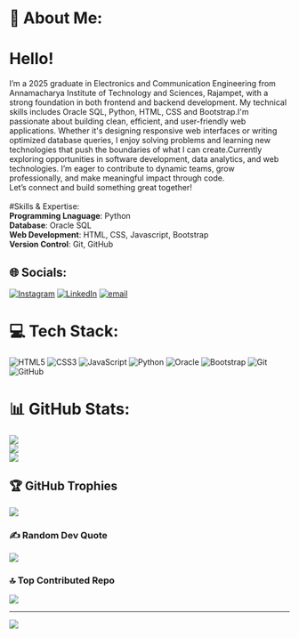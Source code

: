 # 💫 About Me:
# Hello!
I’m a 2025 graduate in Electronics and Communication Engineering from Annamacharya Institute of Technology and Sciences, Rajampet, with a strong foundation in both frontend and backend development. My technical skills includes Oracle SQL, Python, HTML, CSS and Bootstrap.I'm passionate about building clean, efficient, and user-friendly web applications. Whether it's designing responsive web interfaces or writing optimized database queries, I enjoy solving problems and learning new technologies that push the boundaries of what I can create.Currently exploring opportunities in software development, data analytics, and web technologies. I’m eager to contribute to dynamic teams, grow professionally, and make meaningful impact through code.<br>Let’s connect and build something great together!<br><br>#Skills & Expertise:<br>**Programming Lnaguage**: Python<br>**Database**: Oracle SQL<br>**Web Development**: HTML, CSS, Javascript, Bootstrap<br>**Version Control**: Git, GitHub<br>


## 🌐 Socials:
[![Instagram](https://img.shields.io/badge/Instagram-%23E4405F.svg?logo=Instagram&logoColor=white)](https://instagram.com/www.linkedin.com/_kranthi.8) [![LinkedIn](https://img.shields.io/badge/LinkedIn-%230077B5.svg?logo=linkedin&logoColor=white)](https://linkedin.com/in/www.linkedin.com.in/kranthi373) [![email](https://img.shields.io/badge/Email-D14836?logo=gmail&logoColor=white)](mailto:krkranthikumar2003@gmail.com) 

# 💻 Tech Stack:
![HTML5](https://img.shields.io/badge/html5-%23E34F26.svg?style=flat&logo=html5&logoColor=white) ![CSS3](https://img.shields.io/badge/css3-%231572B6.svg?style=flat&logo=css3&logoColor=white) ![JavaScript](https://img.shields.io/badge/javascript-%23323330.svg?style=flat&logo=javascript&logoColor=%23F7DF1E) ![Python](https://img.shields.io/badge/python-3670A0?style=flat&logo=python&logoColor=ffdd54) ![Oracle](https://img.shields.io/badge/Oracle-F80000?style=flat&logo=oracle&logoColor=white) ![Bootstrap](https://img.shields.io/badge/bootstrap-%238511FA.svg?style=flat&logo=bootstrap&logoColor=white) ![Git](https://img.shields.io/badge/git-%23F05033.svg?style=flat&logo=git&logoColor=white) ![GitHub](https://img.shields.io/badge/github-%23121011.svg?style=flat&logo=github&logoColor=white)
# 📊 GitHub Stats:
![](https://github-readme-stats.vercel.app/api?username=kranthi-v&theme=github_dark&hide_border=true&include_all_commits=false&count_private=false)<br/>
![](https://nirzak-streak-stats.vercel.app/?user=kranthi-v&theme=github_dark&hide_border=true)<br/>
![](https://github-readme-stats.vercel.app/api/top-langs/?username=kranthi-v&theme=github_dark&hide_border=true&include_all_commits=false&count_private=false&layout=compact)

## 🏆 GitHub Trophies
![](https://github-profile-trophy.vercel.app/?username=kranthi-v&theme=github_dark&no-frame=true&no-bg=true&margin-w=4)

### ✍️ Random Dev Quote
![](https://quotes-github-readme.vercel.app/api?type=horizontal&theme=radical)

### 🔝 Top Contributed Repo
![](https://github-contributor-stats.vercel.app/api?username=kranthi-v&limit=5&theme=dark&combine_all_yearly_contributions=true)

---
[![](https://visitcount.itsvg.in/api?id=kranthi-v&icon=0&color=0)](https://visitcount.itsvg.in)

<!-- Proudly created with GPRM ( https://gprm.itsvg.in ) -->

